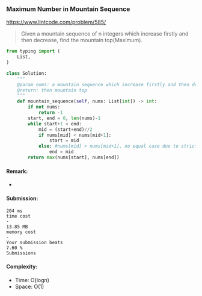 ### Maximum Number in Mountain Sequence
https://www.lintcode.com/problem/585/
>Given a mountain sequence of n integers which increase firstly and then decrease, find the mountain top(Maximum).
```python
from typing import (
    List,
)

class Solution:
    """
    @param nums: a mountain sequence which increase firstly and then decrease
    @return: then mountain top
    """
    def mountain_sequence(self, nums: List[int]) -> int:
        if not nums:
            return -1
        start, end = 0, len(nums)-1
        while start+1 < end:
            mid = (start+end)//2
            if nums[mid] < nums[mid+1]:
                start = mid
            else: #nums[mid] > nums[mid+1], no equal case due to strictly increasing/decreasing
                end = mid
        return max(nums[start], nums[end])

```
#### Remark:
- 
#### Submission:
```
204 ms
time cost
·
13.85 MB
memory cost
·
Your submission beats
7.60 %
Submissions
```
#### Complexity:
- Time: O(logn)
- Space: O(1)
